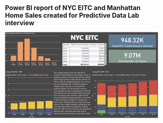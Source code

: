 ## Power BI report of NYC EITC and Manhattan Home Sales created for Predictive Data Lab interview
![screenshot](screenshot.png)
